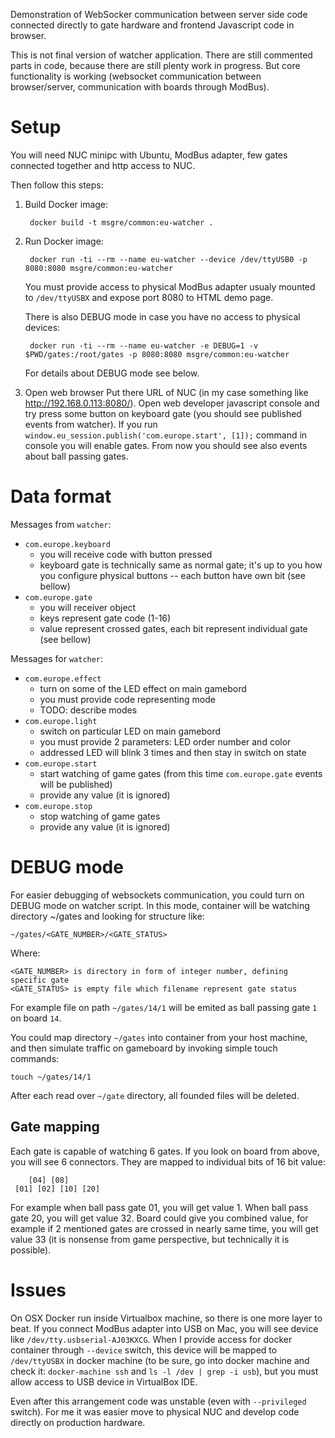 Demonstration of WebSocker communication between server side code connected 
directly to gate hardware and frontend Javascript code in browser.

This is not final version of watcher application. There are still commented
parts in code, because there are still plenty work in progress. But core 
functionality is working (websocket communication between browser/server,
communication with boards through ModBus).

# Setup

You will need NUC minipc with Ubuntu, ModBus adapter, few gates connected
together and http access to NUC.

Then follow this steps:

1) Build Docker image:

        docker build -t msgre/common:eu-watcher .

2) Run Docker image:

        docker run -ti --rm --name eu-watcher --device /dev/ttyUSB0 -p 8080:8080 msgre/common:eu-watcher

   You must provide access to physical ModBus adapter usualy mounted to 
   `/dev/ttyUSBX` and expose port 8080 to HTML demo page.

   There is also DEBUG mode in case you have no access to physical devices:

        docker run -ti --rm --name eu-watcher -e DEBUG=1 -v $PWD/gates:/root/gates -p 8080:8080 msgre/common:eu-watcher

   For details about DEBUG mode see below.

3) Open web browser
   Put there URL of NUC (in my case something like http://192.168.0.113:8080/).
   Open web developer javascript console and try press some button on keyboard
   gate (you should see published events from watcher). If you run
   `window.eu_session.publish('com.europe.start', [1]);` command in console
   you will enable gates. From now you should see also events about ball passing
   gates.

# Data format

Messages from `watcher`:

* `com.europe.keyboard`
  - you will receive code with button pressed
  - keyboard gate is technically same as normal gate; it's up to you how you
    configure physical buttons -- each button have own bit (see bellow)
* `com.europe.gate`
  - you will receiver object
  - keys represent gate code (1-16)
  - value represent crossed gates, each bit represent individual gate (see bellow)

Messages for `watcher`:

* `com.europe.effect`
  - turn on some of the LED effect on main gamebord
  - you must provide code representing mode
  - TODO: describe modes
* `com.europe.light`
  - switch on particular LED on main gamebord
  - you must provide 2 parameters: LED order number and color
  - addressed LED will blink 3 times and then stay in switch on state
* `com.europe.start`
  - start watching of game gates (from this time `com.europe.gate` events will 
    be published)
  - provide any value (it is ignored)
* `com.europe.stop`
  - stop watching of game gates
  - provide any value (it is ignored)

# DEBUG mode

For easier debugging of websockets communication, you could turn on DEBUG mode 
on watcher script. In this mode, container will be watching directory ~/gates
and looking for structure like:

    ~/gates/<GATE_NUMBER>/<GATE_STATUS>

Where:

    <GATE_NUMBER> is directory in form of integer number, defining specific gate
    <GATE_STATUS> is empty file which filename represent gate status

For example file on path `~/gates/14/1` will be emited as ball passing gate
`1` on board `14`.

You could map directory `~/gates` into container from your host machine, and
then simulate traffic on gameboard by invoking simple touch commands:

    touch ~/gates/14/1

After each read over `~/gate` directory, all founded files will be deleted.


## Gate mapping

Each gate is capable of watching 6 gates. If you look on board from above,
you will see 6 connectors. They are mapped to individual bits of 16 bit value:
        
        [04] [08]
     [01] [02] [10] [20]

For example when ball pass gate 01, you will get value 1. When ball pass gate 20,
you will get value 32.
Board could give you combined value, for example if 2 mentioned gates are crossed 
in nearly same time, you will get value 33 (it is nonsense from game perspective,
but technically it is possible).

# Issues

On OSX Docker run inside Virtualbox machine, so there is one more layer to beat.
If you connect ModBus adapter into USB on Mac, you will see device like
`/dev/tty.usbserial-AJ03KXCG`. When I provide access for docker container
through `--device` switch, this device will be mapped to `/dev/ttyUSBX` in 
docker machine (to be sure, go into docker machine and check it: 
`docker-machine ssh` and `ls -l /dev | grep -i usb`), but you must allow access 
to USB device in VirtualBox IDE.

Even after this arrangement code was unstable (even with `--privileged` switch). 
For me it was easier move to physical NUC and develop code directly on production
hardware.
